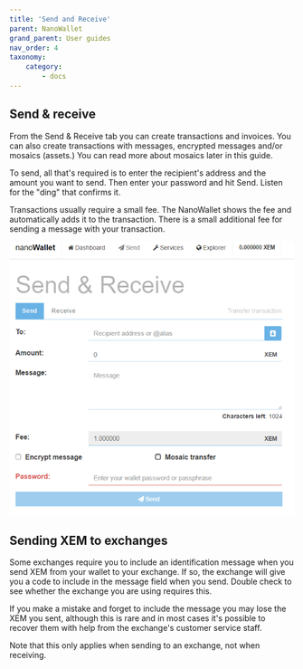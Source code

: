 ```yaml
---
title: 'Send and Receive'
parent: NanoWallet
grand_parent: User guides
nav_order: 4
taxonomy:
    category:
        - docs
---
```


## Send & receive

From the Send & Receive tab you can create transactions and invoices. You can also create transactions with messages, encrypted messages and/or mosaics (assets.) You can read more about mosaics later in this guide.

To send, all that's required is to enter the recipient's address and the amount you want to send. Then enter your password and hit Send. Listen for the "ding" that confirms it.

Transactions usually require a small fee. The NanoWallet shows the fee and automatically adds it to the transaction. There is a small additional fee for sending a message with your transaction.

![](Send%20Receive.PNG)

## Sending XEM to exchanges

Some exchanges require you to include an identification message when you send XEM from your wallet to your exchange. If so, the exchange will give you a code to include in the message field when you send. Double check to see whether the exchange you are using requires this.

If you make a mistake and forget to include the message you may lose the XEM you sent, although this is rare and in most cases it's possible to recover them with help from the exchange's customer service staff.

Note that this only applies when sending to an exchange, not when receiving.

